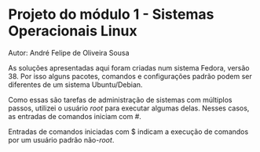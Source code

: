 # Projeto do módulo 1 - Sistemas Operacionais Linux
Autor: André Felipe de Oliveira Sousa

As soluções apresentadas aqui foram criadas num sistema Fedora, versão 38.
Por isso alguns pacotes, comandos e configurações padrão podem ser diferentes de um sistema Ubuntu/Debian.

Como essas são tarefas de administração de sistemas com múltiplos passos, utilizei o usuário *root* para executar algumas delas. Nesses casos, as entradas de comandos iniciam com #.

Entradas de comandos iniciadas com $ indicam a execução de comandos por um usuário padrão não-*root*.

